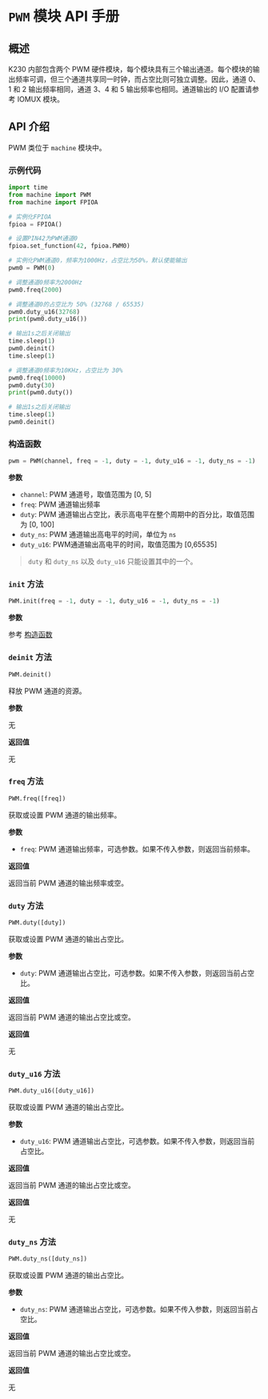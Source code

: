 # `PWM` 模块 API 手册

## 概述

K230 内部包含两个 PWM 硬件模块，每个模块具有三个输出通道。每个模块的输出频率可调，但三个通道共享同一时钟，而占空比则可独立调整。因此，通道 0、1 和 2 输出频率相同，通道 3、4 和 5 输出频率也相同。通道输出的 I/O 配置请参考 IOMUX 模块。

## API 介绍

PWM 类位于 `machine` 模块中。

### 示例代码

```python
import time
from machine import PWM
from machine import FPIOA

# 实例化FPIOA
fpioa = FPIOA()

# 设置PIN42为PWM通道0
fpioa.set_function(42, fpioa.PWM0)

# 实例化PWM通道0，频率为1000Hz，占空比为50%，默认使能输出
pwm0 = PWM(0)

# 调整通道0频率为2000Hz
pwm0.freq(2000)

# 调整通道0的占空比为 50% (32768 / 65535)
pwm0.duty_u16(32768)
print(pwm0.duty_u16())

# 输出1s之后关闭输出
time.sleep(1)
pwm0.deinit()
time.sleep(1)

# 调整通道0频率为10KHz，占空比为 30%
pwm0.freq(10000)
pwm0.duty(30)
print(pwm0.duty())

# 输出1s之后关闭输出
time.sleep(1)
pwm0.deinit()
```

### 构造函数

```python
pwm = PWM(channel, freq = -1, duty = -1, duty_u16 = -1, duty_ns = -1)
```

**参数**

- `channel`: PWM 通道号，取值范围为 [0, 5]
- `freq`: PWM 通道输出频率
- `duty`: PWM 通道输出占空比，表示高电平在整个周期中的百分比，取值范围为 [0, 100]
- `duty_ns`: PWM 通道输出高电平的时间，单位为 `ns`
- `duty_u16`: PWM通道输出高电平的时间，取值范围为 [0,65535]

> `duty` 和 `duty_ns` 以及 `duty_u16` 只能设置其中的一个。

### `init` 方法

```python
PWM.init(freq = -1, duty = -1, duty_u16 = -1, duty_ns = -1)
```

**参数**

参考 [构造函数](#构造函数)

### `deinit` 方法

```python
PWM.deinit()
```

释放 PWM 通道的资源。

**参数**

无

**返回值**

无

### `freq` 方法

```python
PWM.freq([freq])
```

获取或设置 PWM 通道的输出频率。

**参数**

- `freq`: PWM 通道输出频率，可选参数。如果不传入参数，则返回当前频率。

**返回值**

返回当前 PWM 通道的输出频率或空。

### `duty` 方法

```python
PWM.duty([duty])
```

获取或设置 PWM 通道的输出占空比。

**参数**

- `duty`: PWM 通道输出占空比，可选参数。如果不传入参数，则返回当前占空比。

**返回值**

返回当前 PWM 通道的输出占空比或空。

**返回值**

无

### `duty_u16` 方法

```python
PWM.duty_u16([duty_u16])
```

获取或设置 PWM 通道的输出占空比。

**参数**

- `duty_u16`: PWM 通道输出占空比，可选参数。如果不传入参数，则返回当前占空比。

**返回值**

返回当前 PWM 通道的输出占空比或空。

**返回值**

无

### `duty_ns` 方法

```python
PWM.duty_ns([duty_ns])
```

获取或设置 PWM 通道的输出占空比。

**参数**

- `duty_ns`: PWM 通道输出占空比，可选参数。如果不传入参数，则返回当前占空比。

**返回值**

返回当前 PWM 通道的输出占空比或空。

**返回值**

无
